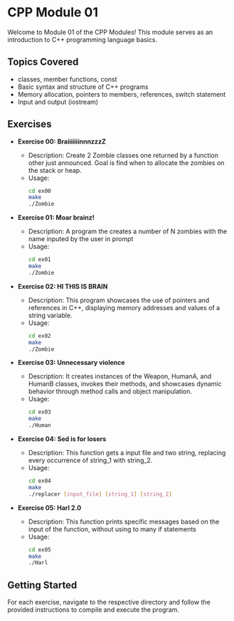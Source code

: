 # CPP Module 01

Welcome to Module 01 of the CPP Modules! This module serves as an introduction to C++ programming language basics.

## Topics Covered
- classes, member functions, const
- Basic syntax and structure of C++ programs
- Memory allocation, pointers to members, references, switch statement
- Input and output (iostream)

## Exercises
- **Exercise 00: BraiiiiiiinnnzzzZ**
  - Description: Create 2 Zombie classes one returned by a function other just announced. Goal is find when to allocate the zombies on the stack or heap.
  - Usage:
    ```bash
    cd ex00
    make
    ./Zombie
    ```

- **Exercise 01: Moar brainz!**
  - Description: A program the creates a number of N zombies with the name inputed by the user in prompt
  - Usage:
    ```bash
    cd ex01
    make
    ./Zombie
    ```

- **Exercise 02: HI THIS IS BRAIN**
  - Description: This program showcases the use of pointers and references in C++, displaying memory addresses and values of a string variable.
  - Usage:
    ```bash
    cd ex02
    make
    ./Zombie
    ```

- **Exercise 03: Unnecessary violence**
  - Description: It creates instances of the Weapon, HumanA, and HumanB classes, invokes their methods, and showcases dynamic behavior through method calls and object manipulation.
  - Usage:
    ```bash
    cd ex03
    make
    ./Human
    ```

- **Exercise 04: Sed is for losers**
  - Description: This function gets a input file and two string, replacing every occurrence of string_1 with string_2.
  - Usage:
    ```bash
    cd ex04
    make
    ./replacer [input_file] [string_1] [string_2]
    ```

- **Exercise 05: Harl 2.0**
  - Description: This function prints specific messages based on the input of the function, without using to many if statements
  - Usage:
    ```bash
    cd ex05
    make
    ./Harl
    ```

## Getting Started

For each exercise, navigate to the respective directory and follow the provided instructions to compile and execute the program.
